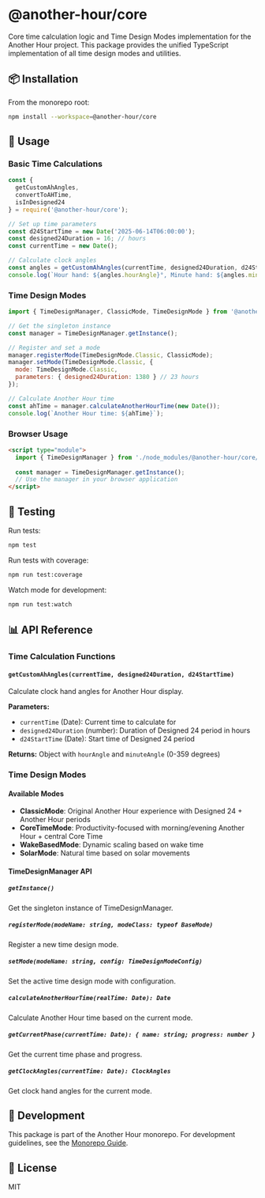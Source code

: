 # @another-hour/core

Core time calculation logic and Time Design Modes implementation for the Another Hour project. This package provides the unified TypeScript implementation of all time design modes and utilities.

## 📦 Installation

From the monorepo root:
```bash
npm install --workspace=@another-hour/core
```

## 🚀 Usage

### Basic Time Calculations
```javascript
const { 
  getCustomAhAngles, 
  convertToAHTime, 
  isInDesigned24 
} = require('@another-hour/core');

// Set up time parameters
const d24StartTime = new Date('2025-06-14T06:00:00');
const designed24Duration = 16; // hours
const currentTime = new Date();

// Calculate clock angles
const angles = getCustomAhAngles(currentTime, designed24Duration, d24StartTime);
console.log(`Hour hand: ${angles.hourAngle}°, Minute hand: ${angles.minuteAngle}°`);
```

### Time Design Modes
```javascript
import { TimeDesignManager, ClassicMode, TimeDesignMode } from '@another-hour/core';

// Get the singleton instance
const manager = TimeDesignManager.getInstance();

// Register and set a mode
manager.registerMode(TimeDesignMode.Classic, ClassicMode);
manager.setMode(TimeDesignMode.Classic, {
  mode: TimeDesignMode.Classic,
  parameters: { designed24Duration: 1380 } // 23 hours
});

// Calculate Another Hour time
const ahTime = manager.calculateAnotherHourTime(new Date());
console.log(`Another Hour time: ${ahTime}`);
```

### Browser Usage
```html
<script type="module">
  import { TimeDesignManager } from './node_modules/@another-hour/core/dist/core.browser.js';
  
  const manager = TimeDesignManager.getInstance();
  // Use the manager in your browser application
</script>
```

## 🧪 Testing

Run tests:
```bash
npm test
```

Run tests with coverage:
```bash
npm run test:coverage
```

Watch mode for development:
```bash
npm run test:watch
```

## 📊 API Reference

### Time Calculation Functions

#### `getCustomAhAngles(currentTime, designed24Duration, d24StartTime)`
Calculate clock hand angles for Another Hour display.

**Parameters:**
- `currentTime` (Date): Current time to calculate for
- `designed24Duration` (number): Duration of Designed 24 period in hours
- `d24StartTime` (Date): Start time of Designed 24 period

**Returns:** Object with `hourAngle` and `minuteAngle` (0-359 degrees)

### Time Design Modes

#### Available Modes
- **ClassicMode**: Original Another Hour experience with Designed 24 + Another Hour periods
- **CoreTimeMode**: Productivity-focused with morning/evening Another Hour + central Core Time
- **WakeBasedMode**: Dynamic scaling based on wake time
- **SolarMode**: Natural time based on solar movements

#### TimeDesignManager API

##### `getInstance()`
Get the singleton instance of TimeDesignManager.

##### `registerMode(modeName: string, modeClass: typeof BaseMode)`
Register a new time design mode.

##### `setMode(modeName: string, config: TimeDesignModeConfig)`
Set the active time design mode with configuration.

##### `calculateAnotherHourTime(realTime: Date): Date`
Calculate Another Hour time based on the current mode.

##### `getCurrentPhase(currentTime: Date): { name: string; progress: number }`
Get the current time phase and progress.

##### `getClockAngles(currentTime: Date): ClockAngles`
Get clock hand angles for the current mode.

## 🔧 Development

This package is part of the Another Hour monorepo. For development guidelines, see the [Monorepo Guide](../../docs/MONOREPO_GUIDE.md).

## 📝 License

MIT